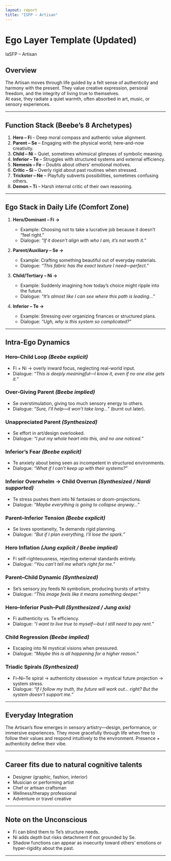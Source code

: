 ```yaml
---
layout: report
title: "ISFP – Artisan"
---
```


# Ego Layer Template (Updated)

IaSFP – Artisan

## Overview  
The Artisan moves through life guided by a felt sense of authenticity and harmony with the present. They value creative expression, personal freedom, and the integrity of living true to themselves.  
At ease, they radiate a quiet warmth, often absorbed in art, music, or sensory experiences.  

---

## Function Stack (Beebe’s 8 Archetypes)  
1. **Hero – Fi** – Deep moral compass and authentic value alignment.  
2. **Parent – Se** – Engaging with the physical world; here-and-now creativity.  
3. **Child – Ni** – Quiet, sometimes whimsical glimpses of symbolic meaning.  
4. **Inferior – Te** – Struggles with structured systems and external efficiency.  
5. **Nemesis – Fe** – Doubts about others’ emotional motives.  
6. **Critic – Si** – Overly rigid about past routines when stressed.  
7. **Trickster – Ne** – Playfully subverts possibilities, sometimes confusing others.  
8. **Demon – Ti** – Harsh internal critic of their own reasoning.  

---

## Ego Stack in Daily Life (Comfort Zone)  

1. **Hero/Dominant – Fi →**  
   - Example: Choosing not to take a lucrative job because it doesn’t “feel right.”  
   - Dialogue: *“If it doesn’t align with who I am, it’s not worth it.”*  

2. **Parent/Auxiliary – Se →**  
   - Example: Crafting something beautiful out of everyday materials.  
   - Dialogue: *“This fabric has the exact texture I need—perfect.”*  

3. **Child/Tertiary – Ni →**  
   - Example: Suddenly imagining how today’s choice might ripple into the future.  
   - Dialogue: *“It’s almost like I can see where this path is leading…”*  

4. **Inferior – Te →**  
   - Example: Stressing over organizing finances or structured plans.  
   - Dialogue: *“Ugh, why is this system so complicated?”*  

---

## Intra-Ego Dynamics  

### Hero–Child Loop  *(Beebe explicit)*  
- Fi + Ni → overly inward focus, neglecting real-world input.  
- Dialogue: *“This is deeply meaningful—I know it, even if no one else gets it.”*  

### Over-Giving Parent  *(Beebe implied)*  
- Se overstimulation, giving too much sensory energy to others.  
- Dialogue: *“Sure, I’ll help—it won’t take long…”* (burnt out later).  

### Unappreciated Parent  *(Synthesized)*  
- Se effort in art/design overlooked.  
- Dialogue: *“I put my whole heart into this, and no one noticed.”*  

### Inferior’s Fear  *(Beebe explicit)*  
- Te anxiety about being seen as incompetent in structured environments.  
- Dialogue: *“What if I can’t keep up with their systems?”*  

### Inferior Overwhelm → Child Overrun  *(Synthesized / Nardi supported)*  
- Te stress pushes them into Ni fantasies or doom-projections.  
- Dialogue: *“Maybe everything is going to collapse anyway…”*  

### Parent–Inferior Tension  *(Beebe explicit)*  
- Se loves spontaneity, Te demands rigid planning.  
- Dialogue: *“But if I plan everything, I’ll lose the spark.”*  

### Hero Inflation  *(Jung explicit / Beebe implied)*  
- Fi self-righteousness, rejecting external standards entirely.  
- Dialogue: *“You can’t tell me what’s right for me.”*  

### Parent–Child Dynamic  *(Synthesized)*  
- Se’s sensory joy feeds Ni symbolism, producing bursts of artistry.  
- Dialogue: *“This image feels like it means something deeper.”*  

### Hero–Inferior Push–Pull  *(Synthesized / Jung axis)*  
- Fi authenticity vs. Te efficiency.  
- Dialogue: *“I want to live true to myself—but I still need to pay rent.”*  

### Child Regression  *(Beebe implied)*  
- Escaping into Ni mystical visions when pressured.  
- Dialogue: *“Maybe this is all happening for a higher reason.”*  

### Triadic Spirals  *(Synthesized)*  
- Fi–Ni–Te spiral → authenticity obsession → mystical future projection → system stress.  
- Dialogue: *“If I follow my truth, the future will work out… right? But the system doesn’t support me.”*  

---

## Everyday Integration  
The Artisan’s flow emerges in sensory artistry—design, performance, or immersive experiences. They move gracefully through life when free to follow their values and respond intuitively to the environment. Presence + authenticity define their vibe.  

---

## Career fits due to natural cognitive talents  
- Designer (graphic, fashion, interior)  
- Musician or performing artist  
- Chef or artisan craftsman  
- Wellness/therapy professional  
- Adventure or travel creative  

---

## Note on the Unconscious  
- Fi can blind them to Te’s structure needs.  
- Ni adds depth but risks detachment if not grounded by Se.  
- Shadow functions can appear as insecurity toward others’ emotions or hyper-rigidity about the past.  
---